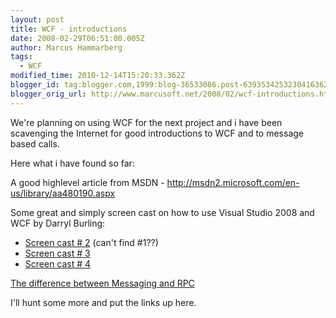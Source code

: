 ```yaml
---
layout: post
title: WCF - introductions
date: 2008-02-29T06:51:00.005Z
author: Marcus Hammarberg
tags:
  - WCF
modified_time: 2010-12-14T15:20:33.362Z
blogger_id: tag:blogger.com,1999:blog-36533086.post-6393534253230416362
blogger_orig_url: http://www.marcusoft.net/2008/02/wcf-introductions.html
---
```



We're
planning on using WCF for the next project and i have been scavenging
the Internet for good introductions to WCF and to message based calls.

Here what i have found so far:


A good highlevel article from MSDN -
<http://msdn2.microsoft.com/en-us/library/aa480190.aspx>

Some great and simply screen cast on how to use Visual Studio 2008 and
WCF by Darryl Burling:

-   [Screen cast \# 2](http://burling.co.nz/MS/VS2008WCF.html) (can't
    find \#1??)
-   [Screen cast \# 3](http://burling.co.nz/MS/VS2008WCFWF.html)
-   [Screen cast \# 4](http://burling.co.nz/MS/VS2008CAS.html)

[The difference between Messaging and
RPC](http://www2.sys-con.com/itsg/virtualcd/WebServices/archives/0304/melgar/index.html)

I'll hunt some more and put the links up here.
